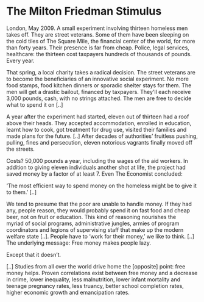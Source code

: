 # The Milton Friedman Stimulus

London, May 2009. A small experiment involving thirteen homeless men
takes off. They are street veterans. Some of them have been sleeping
on the cold tiles of The Square Mile, the financial center of the
world, for more than forty years. Their presence is far from
cheap. Police, legal services, healthcare: the thirteen cost taxpayers
hundreds of thousands of pounds. Every year.

That spring, a local charity takes a radical decision. The street
veterans are to become the beneficiaries of an innovative social
experiment. No more food stamps, food kitchen dinners or sporadic
shelter stays for them. The men will get a drastic bailout, financed
by taxpayers. They'll each receive 3,000 pounds, cash, with no strings
attached. The men are free to decide what to spend it on [..]

A year after the experiment had started, eleven out of thirteen had a
roof above their heads. They accepted accommodation, enrolled in
education, learnt how to cook, got treatment for drug use, visited
their families and made plans for the future. [..] After decades of
authorities’ fruitless pushing, pulling, fines and persecution, eleven
notorious vagrants finally moved off the streets.

Costs? 50,000 pounds a year, including the wages of the aid
workers. In addition to giving eleven individuals another shot at
life, the project had saved money by a factor of at least 7. Even The
Economist concluded:

‘The most efficient way to spend money on the homeless might be to
give it to them.’ [..]

We tend to presume that the poor are unable to handle money. If they had
 any, people reason, they would probably spend it on fast food and cheap
 beer, not on fruit or education. This kind of reasoning nourishes the 
myriad of social programs, administrative jungles, armies of program 
coordinators and legions of supervising staff that make up the modern 
welfare state [..]. People have to ‘work for their money,’ we like to think. [..] The 
underlying message: Free money makes people lazy.

Except that it doesn’t. 

[..] Studies from all over the world drive home the [opposite] point:
free money helps. Proven correlations exist between free money and a
decrease in crime, lower inequality, less malnutrition, lower infant
mortality and teenage pregnancy rates, less truancy, better school
completion rates, higher economic growth and emancipation rates.














